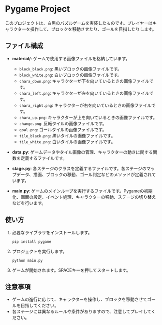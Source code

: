 # Pygame Project

このプロジェクトは、白黒のパズルゲームを実装したものです。プレイヤーはキャラクターを操作して、ブロックを移動させたり、ゴールを目指したりします。

## ファイル構成

- **material/**: ゲームで使用する画像ファイルを格納しています。
  - `block_black.png`: 黒いブロックの画像ファイルです。
  - `block_white.png`: 白いブロックの画像ファイルです。
  - `chara_down.png`: キャラクターが下を向いているときの画像ファイルです。
  - `chara_left.png`: キャラクターが左を向いているときの画像ファイルです。
  - `chara_right.png`: キャラクターが右を向いているときの画像ファイルです。
  - `chara_up.png`: キャラクターが上を向いているときの画像ファイルです。
  - `change.png`: 反転タイルの画像ファイルです。
  - `goal.png`: ゴールタイルの画像ファイルです。
  - `tile_black.png`: 黒いタイルの画像ファイルです。
  - `tile_white.png`: 白いタイルの画像ファイルです。

- **data.py**: ゲームデータやタイル画像の管理、キャラクターの動きに関する関数を定義するファイルです。

- **stage.py**: 各ステージのクラスを定義するファイルです。各ステージのマップデータ、描画、ブロックの移動、ゴール判定などのメソッドが定義されています。

- **main.py**: ゲームのメインループを実行するファイルです。Pygameの初期化、画面の設定、イベント処理、キャラクターの移動、ステージの切り替えなどを行います。

## 使い方

1. 必要なライブラリをインストールします。
   ```
   pip install pygame
   ```

2. プロジェクトを実行します。
   ```
   python main.py
   ```

3. ゲームが開始されます。SPACEキーを押してスタートします。

## 注意事項

- ゲームの進行に応じて、キャラクターを操作し、ブロックを移動させてゴールを目指してください。
- 各ステージには異なるルールや条件がありますので、注意してプレイしてください。